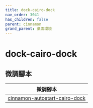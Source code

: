 ```yaml
---
title: dock-cairo-dock
nav_order: 3041
has_children: false
parent: cinnamon
grand_parent: 桌面環境
---
```



# dock-cairo-dock


## 微調腳本

| 微調腳本 |
| --- |
| [cinnamon-autostart-cairo-dock](https://github.com/samwhelp/note-about-ubuntu/tree/gh-pages/_demo/adjustment/de/cinnamon/part/cinnamon-autostart-cairo-dock) |

